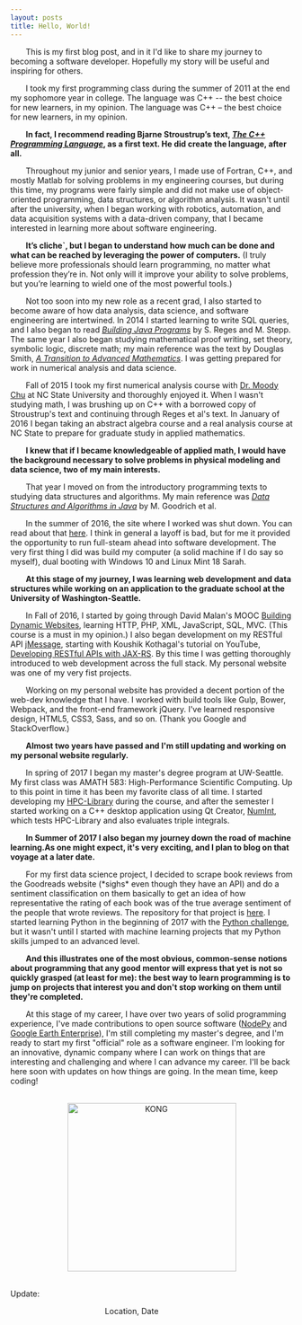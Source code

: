 ```yaml
---
layout: posts
title: Hello, World!
---
```


&nbsp;&nbsp;&nbsp;&nbsp;&nbsp;&nbsp;&nbsp;This is my first blog post, and in it I'd like to share my journey to becoming a software developer. Hopefully my story will be useful and inspiring for others.

&nbsp;&nbsp;&nbsp;&nbsp;&nbsp;&nbsp;&nbsp;I took my first programming class during the summer of 2011 at the end my sophomore year in college. The language was C++ -- the best choice for new learners, in my opinion. The language was C++ – the best choice for new learners, in my opinion.

&nbsp;&nbsp;&nbsp;&nbsp;&nbsp;&nbsp;&nbsp;**In fact, I recommend reading Bjarne Stroustrup’s text, [*The C++ Programming Language*](https://www.amazon.com/C-Programming-Language-4th/dp/0321563840), as a first text. He did create the language, after all.**

&nbsp;&nbsp;&nbsp;&nbsp;&nbsp;&nbsp;&nbsp;Throughout my junior and senior years, I made use of Fortran, C++, and mostly Matlab for solving problems in my engineering courses, but during this time, my programs were fairly simple and did not make use of object-oriented programming, data structures, or algorithm analysis. It wasn't until after the university, when I began working with robotics, automation, and data acquisition systems with a data-driven company, that I became interested in learning more about software engineering.

&nbsp;&nbsp;&nbsp;&nbsp;&nbsp;&nbsp;&nbsp;**It’s cliche`, but I began to understand how much can be done and what can be reached by leveraging the power of computers.** (I truly believe more professionals should learn programming, no matter what profession they’re in. Not only will it improve your ability to solve problems, but you’re learning to wield one of the most powerful tools.)

&nbsp;&nbsp;&nbsp;&nbsp;&nbsp;&nbsp;&nbsp;Not too soon into my new role as a recent grad, I also started to become aware of how data analysis, data science, and software engineering are intertwined. In 2014 I started learning to write SQL queries, and I also began to read [*Building Java Programs*](https://www.amazon.com/Building-Java-Programs-Stuart-Reges/dp/0133360903) by S. Reges and M. Stepp. The same year I also began studying mathematical proof writing, set theory, symbolic logic, discrete math; my main reference was the text by Douglas Smith, [*A Transition to Advanced Mathematics*](https://www.amazon.com/s/ref=nb_sb_ss_i_1_16?url=search-alias%3Dstripbooks&field-keywords=transition+to+advanced+mathematics&sprefix=transition+to+ad%2Cstripbooks%2C153&crid=1VIAAVU9XCXNO). I was getting prepared for work in numerical analysis and data science.

&nbsp;&nbsp;&nbsp;&nbsp;&nbsp;&nbsp;&nbsp;Fall of 2015 I took my first numerical analysis course with [Dr. Moody Chu](https://math.sciences.ncsu.edu/people/mtchu/) at NC State University and thoroughly enjoyed it. When I wasn't studying math, I was brushing up on C++ with a borrowed copy of Stroustrup's text and continuing through Reges et al's text. In January of 2016 I began taking an abstract algebra course and a real analysis course at NC State to prepare for graduate study in applied mathematics.

&nbsp;&nbsp;&nbsp;&nbsp;&nbsp;&nbsp;&nbsp;**I knew that if I became knowledgeable of applied math, I would have the background necessary to solve problems in physical modeling and data science, two of my main interests.**

&nbsp;&nbsp;&nbsp;&nbsp;&nbsp;&nbsp;&nbsp;That year I moved on from the introductory programming texts to studying data structures and algorithms. My main reference was [*Data Structures and Algorithms in Java*](https://www.amazon.com/Data-Structures-Algorithms-Michael-Goodrich/dp/1118771338) by M. Goodrich et al.

&nbsp;&nbsp;&nbsp;&nbsp;&nbsp;&nbsp;&nbsp;In the summer of 2016, the site where I worked was shut down. You can read about that [here](https://www.bizjournals.com/triangle/blog/techflash/2015/10/monsanto-to-close-research-triangle-park-rd-site.html). I think in general a layoff is bad, but for me it provided the opportunity to run full-steam ahead into software development. The very first thing I did was build my computer (a solid machine if I do say so myself), dual booting with Windows 10 and Linux Mint 18 Sarah.

&nbsp;&nbsp;&nbsp;&nbsp;&nbsp;&nbsp;&nbsp;**At this stage of my journey, I was learning web development and data structures while working on an application to the graduate school at the University of Washington-Seattle.**

&nbsp;&nbsp;&nbsp;&nbsp;&nbsp;&nbsp;&nbsp;In Fall of 2016, I started by going through David Malan's MOOC [Building Dynamic Websites](http://cs75.tv/2012/summer/), learning HTTP, PHP, XML, JavaScript, SQL, MVC. (This course is a must in my opinion.) I also began development on my RESTful API [jMessage](https://github.com/JohnSell620/jMessage), starting with Koushik Kothagal's tutorial on YouTube, [Developing RESTful APIs with JAX-RS](https://www.youtube.com/watch?v=xkKcdK1u95s&list=PLqq-6Pq4lTTZh5U8RbdXq0WaYvZBz2rbn). By this time I was getting thoroughly introduced to web development across the full stack. My personal website was one of my very fist projects.

&nbsp;&nbsp;&nbsp;&nbsp;&nbsp;&nbsp;&nbsp;Working on my personal website has provided a decent portion of the web-dev knowledge that I have. I worked with build tools like Gulp, Bower, Webpack, and the front-end framework jQuery. I've learned responsive design, HTML5, CSS3, Sass, and so on. (Thank you Google and StackOverflow.)

&nbsp;&nbsp;&nbsp;&nbsp;&nbsp;&nbsp;&nbsp;**Almost two years have passed and I'm still updating and working on my personal website regularly.**

&nbsp;&nbsp;&nbsp;&nbsp;&nbsp;&nbsp;&nbsp;In spring of 2017 I began my master's degree program at UW-Seattle. My first class was AMATH 583: High-Performance Scientific Computing. Up to this point in time it has been my favorite class of all time. I started developing my [HPC-Library](https://github.com/JohnSell620/HPC-Library) during the course, and after the semester I started working on a C++ desktop application using Qt Creator, [NumInt](https://github.com/JohnSell620/NumInt), which tests HPC-Library and also evaluates triple integrals.

&nbsp;&nbsp;&nbsp;&nbsp;&nbsp;&nbsp;&nbsp;**In Summer of 2017 I also began my journey down the road of machine learning.As one might expect, it's very exciting, and I plan to blog on that voyage at a later date.**

&nbsp;&nbsp;&nbsp;&nbsp;&nbsp;&nbsp;&nbsp;For my first data science project, I decided to scrape book reviews from the Goodreads website (\*sighs\* even though they have an API) and do a sentiment classification on them basically to get an idea of how representative the rating of each book was of the true average sentiment of the people that wrote reviews. The repository for that project is [here](https://github.com/JohnSell620/sentiment-analysis-goodreads-reviews). I started learning Python in the beginning of 2017 with the [Python challenge](http://www.pythonchallenge.com/), but it wasn't until I started with machine learning projects that my Python skills jumped to an advanced level.

&nbsp;&nbsp;&nbsp;&nbsp;&nbsp;&nbsp;&nbsp;**And this illustrates one of the most obvious, common-sense notions about programming that any good mentor will express that yet is not so quickly grasped (at least for me): the best way to learn programming is to jump on projects that interest you and don't stop working on them until they're completed.**

&nbsp;&nbsp;&nbsp;&nbsp;&nbsp;&nbsp;&nbsp;At this stage of my career, I have over two years of solid programming experience, I've made contributions to open source software ([NodePy](https://github.com/ketch/nodepy) and [Google Earth Enterprise](https://github.com/google/earthenterprise)), I'm still completing my master's degree, and I'm ready to start my first "official" role as a software engineer. I'm looking for an innovative, dynamic company where I can work on things that are interesting and challenging and where I can advance my career. I'll be back here soon with updates on how things are going. In the mean time, keep coding!

<br />

<div style="text-align: center"><img src="{{ site.baseurl }}/images/kongcode.png" alt="KONG" width="300px" /></div>

<br />

Update:

<div style="text-align: right"> Location, Date &nbsp;&nbsp;&nbsp;&nbsp;&nbsp;&nbsp;&nbsp;&nbsp;&nbsp;&nbsp;&nbsp;&nbsp;&nbsp;&nbsp;&nbsp;&nbsp;&nbsp;&nbsp;&nbsp;&nbsp;&nbsp;&nbsp;&nbsp;&nbsp;&nbsp;&nbsp;&nbsp;&nbsp;&nbsp;&nbsp;&nbsp;&nbsp;&nbsp;&nbsp;&nbsp;&nbsp;&nbsp;&nbsp;&nbsp;&nbsp;&nbsp;&nbsp;&nbsp;&nbsp;&nbsp;&nbsp;&nbsp;&nbsp;&nbsp;&nbsp;&nbsp;&nbsp;&nbsp;&nbsp;&nbsp;&nbsp;&nbsp;&nbsp;&nbsp;&nbsp;</div>
